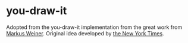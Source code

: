 # you-draw-it

Adopted from the you-draw-it implementation from the great work from [Markus Weiner](https://github.com/wdr-data/you-draw-it). Original idea developed by [the New York Times](https://www.nytimes.com/interactive/2015/05/28/upshot/you-draw-it-how-family-income-affects-childrens-college-chances.html).


